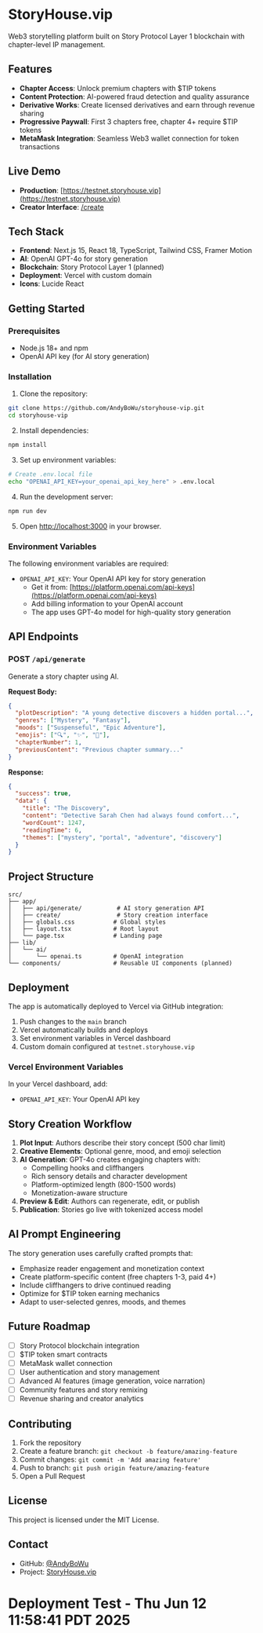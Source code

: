 # StoryHouse.vip

Web3 storytelling platform built on Story Protocol Layer 1 blockchain with chapter-level IP management.

## Features

- **Chapter Access**: Unlock premium chapters with $TIP tokens
- **Content Protection**: AI-powered fraud detection and quality assurance
- **Derivative Works**: Create licensed derivatives and earn through revenue sharing
- **Progressive Paywall**: First 3 chapters free, chapter 4+ require $TIP tokens
- **MetaMask Integration**: Seamless Web3 wallet connection for token transactions

## Live Demo

- **Production**: [https://testnet.storyhouse.vip](https://testnet.storyhouse.vip)
- **Creator Interface**: [/create](https://testnet.storyhouse.vip/create)

## Tech Stack

- **Frontend**: Next.js 15, React 18, TypeScript, Tailwind CSS, Framer Motion
- **AI**: OpenAI GPT-4o for story generation
- **Blockchain**: Story Protocol Layer 1 (planned)
- **Deployment**: Vercel with custom domain
- **Icons**: Lucide React

## Getting Started

### Prerequisites

- Node.js 18+ and npm
- OpenAI API key (for AI story generation)

### Installation

1. Clone the repository:

```bash
git clone https://github.com/AndyBoWu/storyhouse-vip.git
cd storyhouse-vip
```

2. Install dependencies:

```bash
npm install
```

3. Set up environment variables:

```bash
# Create .env.local file
echo "OPENAI_API_KEY=your_openai_api_key_here" > .env.local
```

4. Run the development server:

```bash
npm run dev
```

5. Open [http://localhost:3000](http://localhost:3000) in your browser.

### Environment Variables

The following environment variables are required:

- `OPENAI_API_KEY`: Your OpenAI API key for story generation
  - Get it from: [https://platform.openai.com/api-keys](https://platform.openai.com/api-keys)
  - Add billing information to your OpenAI account
  - The app uses GPT-4o model for high-quality story generation

## API Endpoints

### POST `/api/generate`

Generate a story chapter using AI.

**Request Body:**

```json
{
  "plotDescription": "A young detective discovers a hidden portal...",
  "genres": ["Mystery", "Fantasy"],
  "moods": ["Suspenseful", "Epic Adventure"],
  "emojis": ["🔍", "✨", "🚪"],
  "chapterNumber": 1,
  "previousContent": "Previous chapter summary..."
}
```

**Response:**

```json
{
  "success": true,
  "data": {
    "title": "The Discovery",
    "content": "Detective Sarah Chen had always found comfort...",
    "wordCount": 1247,
    "readingTime": 6,
    "themes": ["mystery", "portal", "adventure", "discovery"]
  }
}
```

## Project Structure

```
src/
├── app/
│   ├── api/generate/          # AI story generation API
│   ├── create/                # Story creation interface
│   ├── globals.css           # Global styles
│   ├── layout.tsx            # Root layout
│   └── page.tsx              # Landing page
├── lib/
│   └── ai/
│       └── openai.ts         # OpenAI integration
└── components/               # Reusable UI components (planned)
```

## Deployment

The app is automatically deployed to Vercel via GitHub integration:

1. Push changes to the `main` branch
2. Vercel automatically builds and deploys
3. Set environment variables in Vercel dashboard
4. Custom domain configured at `testnet.storyhouse.vip`

### Vercel Environment Variables

In your Vercel dashboard, add:

- `OPENAI_API_KEY`: Your OpenAI API key

## Story Creation Workflow

1. **Plot Input**: Authors describe their story concept (500 char limit)
2. **Creative Elements**: Optional genre, mood, and emoji selection
3. **AI Generation**: GPT-4o creates engaging chapters with:
   - Compelling hooks and cliffhangers
   - Rich sensory details and character development
   - Platform-optimized length (800-1500 words)
   - Monetization-aware structure
4. **Preview & Edit**: Authors can regenerate, edit, or publish
5. **Publication**: Stories go live with tokenized access model

## AI Prompt Engineering

The story generation uses carefully crafted prompts that:

- Emphasize reader engagement and monetization context
- Create platform-specific content (free chapters 1-3, paid 4+)
- Include cliffhangers to drive continued reading
- Optimize for $TIP token earning mechanics
- Adapt to user-selected genres, moods, and themes

## Future Roadmap

- [ ] Story Protocol blockchain integration
- [ ] $TIP token smart contracts
- [ ] MetaMask wallet connection
- [ ] User authentication and story management
- [ ] Advanced AI features (image generation, voice narration)
- [ ] Community features and story remixing
- [ ] Revenue sharing and creator analytics

## Contributing

1. Fork the repository
2. Create a feature branch: `git checkout -b feature/amazing-feature`
3. Commit changes: `git commit -m 'Add amazing feature'`
4. Push to branch: `git push origin feature/amazing-feature`
5. Open a Pull Request

## License

This project is licensed under the MIT License.

## Contact

- GitHub: [@AndyBoWu](https://github.com/AndyBoWu)
- Project: [StoryHouse.vip](https://testnet.storyhouse.vip)
# Deployment Test - Thu Jun 12 11:58:41 PDT 2025
